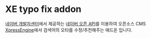XE typo fix addon
=================
[네이버 개발자센터](https://developers.naver.com/)에서 제공하는 
[네이버 오픈 API](https://developers.naver.com/docs/common/openapiguide/#/apilist.md/)를 이용하여
오픈소스 CMS [XpressEngine](https://xpressengine.com/)에서 검색어의 오타를 수정/추천해주는 애드온 입니다.
